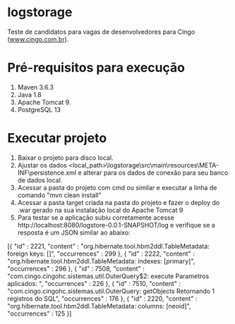 # logstorage
Teste de candidatos para vagas de desenvolvedores para Cingo (www.cingo.com.br).

# Pré-requisitos para execução
1. Maven 3.6.3
2. Java 1.8
3. Apache Tomcat 9.
4. PostgreSQL 13

# Executar projeto
1. Baixar o projeto para disco local.
2. Ajustar os dados <local_path>\logstorage\src\main\resources\META-INF\persistence.xml e alterar para os dados de conexão para seu banco de dados local.
3. Acessar a pasta do projeto com cmd ou similar e executar a linha de comando "mvn clean install"
4. Acessar a pasta target criada na pasta do projeto e fazer o deploy do .war gerado na sua instalação local do Apache Tomcat 9
5. Para testar se a aplicação subiu corretamente acesse http://localhost:8080/logstore-0.0.1-SNAPSHOT/log e verifique se a resposta é um JSON similar ao abaixo: 

[{
  "id" : 2221,
  "content" : "org.hibernate.tool.hbm2ddl.TableMetadata: <init> foreign keys: []",
  "occurrences" : 299
}, {
  "id" : 2222,
  "content" : "org.hibernate.tool.hbm2ddl.TableMetadata: <init> indexes: [primary]",
  "occurrences" : 296
}, {
  "id" : 7508,
  "content" : "com.cingo.cingohc.sistemas.util.OuterQuery$2: execute Parametros aplicados: ",
  "occurrences" : 226
}, {
  "id" : 7510,
  "content" : "com.cingo.cingohc.sistemas.util.OuterQuery: getObjects Retornando 1 registros do SQL",
  "occurrences" : 176
}, {
  "id" : 2220,
  "content" : "org.hibernate.tool.hbm2ddl.TableMetadata: <init> columns: [neoid]",
  "occurrences" : 125
}]
